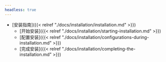 ```yaml
---
headless: true
---
```

- [安装指南]({{< relref "./docs/installation/installation.md" >}})
    - [开始安装]({{< relref "./docs/installation/starting-installation.md" >}})
    - [配置安装]({{< relref "./docs/installation/configurations-during-installation.md" >}})
    - [完成安装]({{< relref "./docs/installation/completing-the-installation.md" >}})
